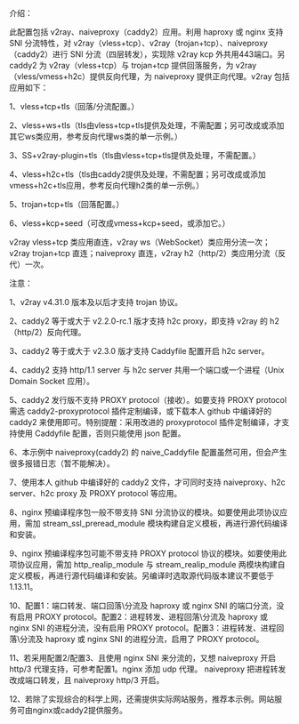 介绍：

此配置包括 v2ray、naiveproxy（caddy2）应用。利用 haproxy 或 nginx 支持 SNI 分流特性，对 v2ray（vless+tcp）、v2ray（trojan+tcp）、naiveproxy（caddy2）进行 SNI 分流（四层转发），实现除 v2ray kcp 外共用443端口。另 caddy2 为 v2ray（vless+tcp）与 trojan+tcp 提供回落服务，为 v2ray（vless/vmess+h2c）提供反向代理，为 naiveproxy 提供正向代理。v2ray 包括应用如下：

1、vless+tcp+tls（回落/分流配置。）

2、vless+ws+tls（tls由vless+tcp+tls提供及处理，不需配置；另可改成或添加其它ws类应用，参考反向代理ws类的单一示例。）

3、SS+v2ray-plugin+tls（tls由vless+tcp+tls提供及处理，不需配置。）

4、vless+h2c+tls（tls由caddy2提供及处理，不需配置；另可改成或添加vmess+h2c+tls应用，参考反向代理h2类的单一示例。）

5、trojan+tcp+tls（回落配置。）

6、vless+kcp+seed（可改成vmess+kcp+seed，或添加它。）

v2ray vless+tcp 类应用直连，v2ray ws（WebSocket）类应用分流一次；v2ray trojan+tcp 直连；naiveproxy 直连，v2ray h2（http/2）类应用分流（反代）一次。

注意：

1、v2ray v4.31.0 版本及以后才支持 trojan 协议。

2、caddy2 等于或大于 v2.2.0-rc.1 版才支持 h2c proxy，即支持 v2ray 的 h2（http/2）反向代理。

3、caddy2 等于或大于 v2.3.0 版才支持 Caddyfile 配置开启 h2c server。

4、caddy2 支持 http/1.1 server 与 h2c server 共用一个端口或一个进程（Unix Domain Socket 应用）。

5、caddy2 发行版不支持 PROXY protocol（接收）。如要支持 PROXY protocol 需选 caddy2-proxyprotocol 插件定制编译，或下载本人 github 中编译好的 caddy2 来使用即可。特别提醒：采用改进的 proxyprotocol 插件定制编译，才支持使用 Caddyfile 配置，否则只能使用 json 配置。

6、本示例中 naiveproxy(caddy2) 的 naive_Caddyfile 配置虽然可用，但会产生很多报错日志（暂不能解决）。

7、使用本人 github 中编译好的 caddy2 文件，才可同时支持 naiveproxy、h2c server、h2c proxy 及 PROXY protocol 等应用。

8、nginx 预编译程序包一般不带支持 SNI 分流协议的模块。如要使用此项协议应用，需加 stream_ssl_preread_module 模块构建自定义模板，再进行源代码编译和安装。

9、nginx 预编译程序包可能不带支持 PROXY protocol 协议的模块。如要使用此项协议应用，需加 http_realip_module 与 stream_realip_module 两模块构建自定义模板，再进行源代码编译和安装。另编译时选取源代码版本建议不要低于1.13.11。

10、配置1：端口转发、端口回落\分流及 haproxy 或 nginx SNI 的端口分流，没有启用 PROXY protocol。配置2：进程转发、进程回落\分流及 haproxy 或 nginx SNI 的进程分流，没有启用 PROXY protocol。配置3：进程转发、进程回落\分流及 haproxy 或 nginx SNI 的进程分流，启用了 PROXY protocol。

11、若采用配置2/配置3、且使用 nginx SNI 来分流的，又想 naiveproxy 开启 http/3 代理支持，可参考配置1。nginx 添加 udp 代理。 naiveproxy 把进程转发改成端口转发，且 naiveproxy http/3 开启。

12、若除了实现综合的科学上网，还需提供实际网站服务，推荐本示例。网站服务可由nginx或caddy2提供服务。
